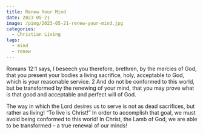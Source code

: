 ```yaml
---
title: Renew Your Mind
date: 2023-05-21
image: /pimg/2023-05-21-renew-your-mind.jpg
categories:
  - Christian Living
tags:
  - mind
  - renew
---
```


Romans 12:1 says, I beseech you therefore, brethren, by the mercies of God, that you present your bodies a living sacrifice, holy, acceptable to God, which is your reasonable service. 2 And do not be conformed to this world, but be transformed by the renewing of your mind, that you may prove what is that good and acceptable and perfect will of God.

The way in which the Lord desires us to serve is not as dead sacrifices, but rather as living!  “To live is Christ!”  In order to accomplish that goal, we must avoid being conformed to this world! In Christ, the Lamb of God, we are able to be transformed – a true renewal of our minds!



